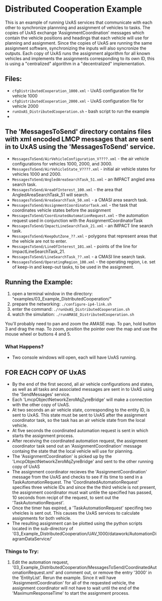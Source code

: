 # Distributed Cooperation Example

This is an example of running UxAS services that communicate with each other to synchronize plannning and assignment of vehicles to tasks. The copies of UxAS exchange 'AssignmentCoordination' messages which contain the vehicle positions and headings that each vehicle will use for planning and assignment. Since the copies of UxAS are running the same assignment software, synchronizing the inputs will also syncronize the outputs. Each copy of UxAS runs the assignment algorithm for all known vehicles and implements the assignments corresponding to its own ID, this is using a "centralized" algorithm in a "decentralized" implementation.

## Files:

* `cfgDistributedCooperation_1000.xml` - UxAS configuration file for vehicle 1000
* `cfgDistributedCooperation_2000.xml` - UxAS configuration file for vehicle 2000
* `runUxAS_DistributedCooperation.sh` - bash script to run the example
* 
## The 'MessagesToSend' directory contains files with xml encoded LMCP messages that are sent in to UxAS using the 'MessagesToSend' service. ##

* `MessagesToSend/AirVehicleConfiguration_V????.xml` - the air vehicle configurations for vehicles 1000, 2000, and 3000.
* `MessagesToSend/AirVehicleState_V????.xml` - initial air vehicle states for vehicles  1000 and 2000.
* `MessagesToSend/AngledAreaSearchTask_51.xml` - an IMPACT angled area search task.
* `MessagesToSend/AreaOfInterest_100.xml` - the area that AngledAreaSearchTask_51 will search.
* `MessagesToSend/AreaSearchTask_50.xml` - a CMASI area search task.
* `MessagesToSend/AssignmentCoordinatorTask.xml` - the task that coordinates vehicle states before the assignment
* `MessagesToSend/CoordinatedAutomationRequest.xml` - the automation request used in conjunction with the AssignmentCoordinatorTask
* `MessagesToSend/ImpactLineSearchTask_21.xml` - an IMPACT line search task.
* `MessagesToSend/KeepOutZone_??.xml` - polygons that represent areas that the vehicle are not to enter.
* `MessagesToSend/LineOfInterest_101.xml` - points of the line for ImpactLineSearchTask_21.
* `MessagesToSend/LineSearchTask_??.xml` - a CMASI line search task.
* `MessagesToSend/OperatingRegion_100.xml` - the operating region, i.e. set of keep-in and keep-out tasks, to be used in the assignment.



## Running the Example:
1. open a terminal window in the directory: "examples/03_Example_DistributedCooperation/"
2. prepare the networking: `./configure-ip4-link.sh`
3. enter the command: `./runUxAS_DistributedCooperation.sh`
4. watch the simulation: `./runAMASE_DistributedCooperation.sh`

You'll probably need to pan and zoom the AMASE map. To pan, hold button 3 and drag the map. To zoom, position the pointer over the map and use the mouse wheel or buttons 4 and 5.

### What Happens?
* Two console windows will open, each will have UxAS running.
## FOR EACH COPY OF UxAS ##
* By the end of the first second, all air vehicle configurations and states, as well as all tasks and associated messages are sent in to UxAS using the 'SendMessages' service.
* Each 'LmcpObjectNetworkZeroMqZyreBridge' will make a connection with the other copy of UxAS.
* At two seconds an air vehicle state, corresponding to the entity ID, is sent to UxAS. This state must be sent to UxAS after the assignment coordinator task, so the task has an air vehicle state from the local vehicle.
* At five seconds the coordinated automation request is sent in which starts the assignment process.
* After receiving the coordinated automation request, the assignment coordinator task send out an 'AssignmentCoordination' message containg the state that the local vehicle will use for planning.
* The 'AssignmentCoordination' is picked up by the 'LmcpObjectNetworkZeroMqZyreBridge' and sent to the other running copy of UxAS
* The assignment coordinator recieves the 'AssignmentCoordination' message from the UxAS and checks to see if its time to send in a TaskAutomationRequest. The 'CoordinatedAutomationRequest' specifies three vehicle IDs and since the the third vehicle is not present, the assignment coordinator must wait untile the specified has passed, 10 seconds from recipt of the request, to sent out the 'TaskAutomationRequest'.
* Once the timer has expired, a 'TaskAutomationRequest' specifing two vheicles is sent out. This causes the UxAS services to calculate assignments for both vehicle.
* The resulting assignment can be plotted using the python scripts located in the sub-directory of '03_Example_DistributedCooperation/UAV_1000/datawork/AutomationDiagramDataService/'

### Things to Try:
1. Edit the automation request, '03_Example_DistributedCooperation/MessagesToSend/CoordinatedAutomationRequest.xml' and comment out, or remove the entry '<int64>3000</int64>' in the 'EntityList'. Rerun the example. Since it will have 'AssignmentCoordination' for all of the requested vehicle, the assignment coordinator will not have to wait until the end of the 'MaximumResponseTime' to start the assignment process.


